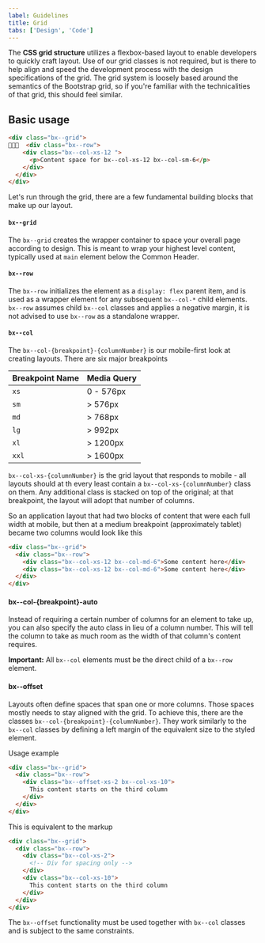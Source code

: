 ```yaml
---
label: Guidelines
title: Grid
tabs: ['Design', 'Code']
---
```


<page-intro>The **CSS grid structure** utilizes a flexbox-based layout to enable developers to quickly craft layout. Use of our grid classes is not required, but is there to help align and speed the development process with the design specifications of the grid. The grid system is loosely based around the semantics of the Bootstrap grid, so if you're familiar with the technicalities of that grid, this should feel similar.</page-intro>

## Basic usage

```html
<div class="bx--grid">
  <div class="bx--row">
    <div class="bx--col-xs-12 ">
      <p>Content space for bx--col-xs-12 bx--col-sm-6</p>
    </div>
  </div>
</div>
```

Let's run through the grid, there are a few fundamental building blocks that make up our layout.

#### `bx--grid`

The `bx--grid` creates the wrapper container to space your overall page according to design. This is meant to wrap your highest level content, typically used at `main` element below the Common Header.

#### `bx--row`

The `bx--row` initializes the element as a `display: flex` parent item, and is used as a wrapper element for any subsequent `bx--col-*` child elements. `bx--row` assumes child `bx--col` classes and applies a negative margin, it is not advised to use `bx--row` as a standalone wrapper.

#### `bx--col`

The `bx--col-{breakpoint}-{columnNumber}` is our mobile-first look at creating layouts. There are six major breakpoints

| Breakpoint Name | Media Query |
| --------------- | ----------- |
| `xs`            | 0 - 576px   |
| `sm`            | > 576px     |
| `md`            | > 768px     |
| `lg`            | > 992px     |
| `xl`            | > 1200px    |
| `xxl`           | > 1600px    |

`bx--col-xs-{columnNumber}` is the grid layout that responds to mobile - all layouts should at th every least contain a `bx--col-xs-{columnNumber}` class on them. Any additional class is stacked on top of the original; at that breakpoint, the layout will adopt that number of columns.

So an application layout that had two blocks of content that were each full width at mobile, but then at a medium breakpoint (approximately tablet) became two columns would look like this

```html
<div class="bx--grid">
  <div class="bx--row">
    <div class="bx--col-xs-12 bx--col-md-6">Some content here</div>
    <div class="bx--col-xs-12 bx--col-md-6">Some content here</div>
  </div>
</div>
```

#### bx--col-{breakpoint}-auto

Instead of requiring a certain number of columns for an element to take up, you can also specify the auto class in lieu of a column number. This will tell the column to take as much room as the width of that column's content requires.

**Important:** All `bx--col` elements must be the direct child of a `bx--row` element.

#### bx--offset

Layouts often define spaces that span one or more columns. Those spaces mostly needs to stay aligned with the grid. To achieve this, there are the classes `bx--col-{breakpoint}-{columnNumber}`. They work similarly to the
`bx--col` classes by defining a left margin of the equivalent size to the styled element.

Usage example

```html
<div class="bx--grid">
  <div class="bx--row">
    <div class="bx--offset-xs-2 bx--col-xs-10">
      This content starts on the third column
    </div>
  </div>
</div>
```

This is equivalent to the markup

```html
<div class="bx--grid">
  <div class="bx--row">
    <div class="bx--col-xs-2">
      <!-- Div for spacing only -->
    </div>
    <div class="bx--col-xs-10">
      This content starts on the third column
    </div>
  </div>
</div>
```

The `bx--offset` functionality must be used together with `bx--col` classes and is subject to the same constraints.
